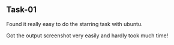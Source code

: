 ## Task-01

Found it really easy to do the starring task with ubuntu.

Got the output screenshot very easily and hardly took much time!

